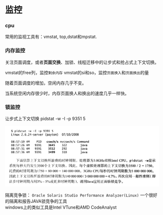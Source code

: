 # 监控

### cpu
常用的监视工具有：vmstat, top,dstat和mpstat.


### 内存监控
关注页面调度，或者**页面交换**、加锁、线程迁移中的让步式和抢占式上下文切换。

vmstat的free列，监控`剩余内存`
vmstat的si和so，监控`页面换入`和`页面换出`的量

随着页面调度的增加，空闲内存几乎不变。

当系统空闲内存很少时，内存页面换人和换出的速度几乎一样快。


### 锁监控
让步式上下文切换
pidstat -w -I -p 9351 5

![三次握手和四次握手](/images/pidstat.png)

隔离竞争锁： `Oracle Solaris Studio Performance Analyzer(Linux)`  一个很好的隔离和报告JAVA锁竞争的工具    
windows上的类似工具是Intel VTune和AMD CodeAnalyst